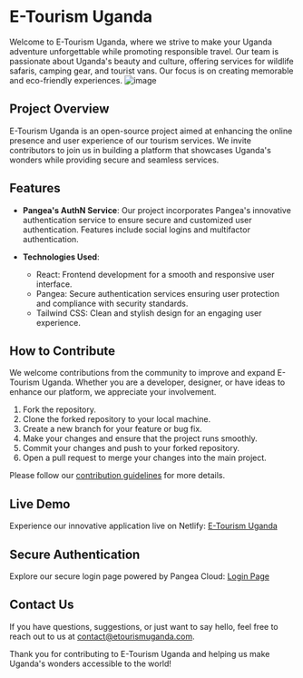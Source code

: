 # E-Tourism Uganda

Welcome to E-Tourism Uganda, where we strive to make your Uganda adventure unforgettable while promoting responsible travel. Our team is passionate about Uganda's beauty and culture, offering services for wildlife safaris, camping gear, and tourist vans. Our focus is on creating memorable and eco-friendly experiences.
![image](https://github.com/joanita-51/sustainable-tourism/assets/82649346/ef739a5b-ae1f-442a-85cd-a32f41d22faa)

## Project Overview

E-Tourism Uganda is an open-source project aimed at enhancing the online presence and user experience of our tourism services. We invite contributors to join us in building a platform that showcases Uganda's wonders while providing secure and seamless services.

## Features

- **Pangea's AuthN Service**: Our project incorporates Pangea's innovative authentication service to ensure secure and customized user authentication. Features include social logins and multifactor authentication.

- **Technologies Used**:
  - React: Frontend development for a smooth and responsive user interface.
  - Pangea: Secure authentication services ensuring user protection and compliance with security standards.
  - Tailwind CSS: Clean and stylish design for an engaging user experience.

## How to Contribute

We welcome contributions from the community to improve and expand E-Tourism Uganda. Whether you are a developer, designer, or have ideas to enhance our platform, we appreciate your involvement.

1. Fork the repository.
2. Clone the forked repository to your local machine.
3. Create a new branch for your feature or bug fix.
4. Make your changes and ensure that the project runs smoothly.
5. Commit your changes and push to your forked repository.
6. Open a pull request to merge your changes into the main project.

Please follow our [contribution guidelines](CONTRIBUTING.md) for more details.

## Live Demo

Experience our innovative application live on Netlify: [E-Tourism Uganda](https://e-tourism-uganda.netlify.app/)

## Secure Authentication

Explore our secure login page powered by Pangea Cloud: [Login Page](https://pdn-c2kf6gbzewozwzfo6vpdfooxsphpcddy.login.aws.us.pangea.cloud/authorize?state=xxxxxxxxxxxxx)

## Contact Us

If you have questions, suggestions, or just want to say hello, feel free to reach out to us at [contact@etourismuganda.com](mailto:nakityojoanita51@gmail.com).

Thank you for contributing to E-Tourism Uganda and helping us make Uganda's wonders accessible to the world!
